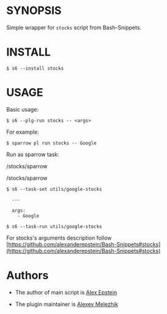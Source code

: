# SYNOPSIS

Simple wrapper for `stocks` script from Bash-Snippets.

# INSTALL

    $ s6 --install stocks

# USAGE

Basic usage:

    $ s6 --plg-run stocks -- <args>
    
For example:

    $ sparrow pl run stocks -- Google

Run as sparrow task:

/stocks/sparrow

/stocks/sparrow

    $ s6 --task-set utils/google-stocks

      ---

      args:
        - Google

    $ s6 --task-run utils/google-stocks

For stocks's arguments description follow [https://github.com/alexanderepstein/Bash-Snippets#stocks](https://github.com/alexanderepstein/Bash-Snippets#stocks)
    
# Authors

* The author of main script is [Alex Epstein](https://github.com/alexanderepstein)

* The plugin maintainer is [Alexey Melezhik](https://github.com/melezhik/)
